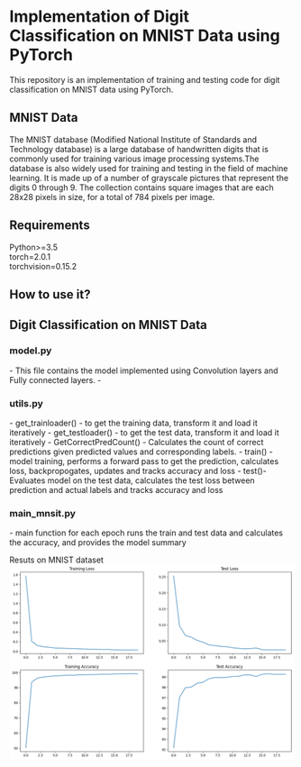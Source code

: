 <h1> Implementation of Digit Classification on MNIST Data using PyTorch </h1>

This repository is an implementation of training and testing code for digit classification on MNIST data using PyTorch.

<h2> MNIST Data </h2>
The MNIST database (Modified National Institute of Standards and Technology database) is a large database of handwritten digits that is commonly used for training various image processing systems.The database is also widely used for training and testing in the field of machine learning. It is made up of a number of grayscale pictures that represent the digits 0 through 9. The collection contains square images that are each 28x28 pixels in size, for a total of 784 pixels per image.

<h2> Requirements </h2>
Python>=3.5
<br>
torch=2.0.1
</br>
torchvision=0.15.2

<h2> How to use it? </h2> 

<h2> Digit Classification on MNIST Data </h2>

<h3> model.py </h3>
- This file contains the model implemented using Convolution layers and Fully connected layers. 
- 
<h3> utils.py </h3>
- get_trainloader() - to get the training data, transform it and load it iteratively
- get_testloader() - to get the test data, transform it and load it iteratively
- GetCorrectPredCount() - Calculates the count of correct predictions given predicted values and corresponding labels.
- train() - model training, performs a forward pass to get the prediction, calculates loss, backpropogates, updates and tracks accuracy and loss
- test()- Evaluates model on the test data, calculates the test loss between prediction and actual labels and tracks accuracy and loss

<h3> main_mnsit.py </h3>
- main function for each epoch runs the train and test data and calculates the accuracy, and provides the model summary

Resuts on MNIST dataset
<img align="center" src="S5_Assignment/plots/accuracy_loss.png" alt="Accuracy and loss">
